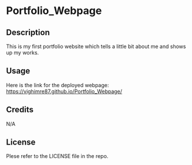 # Portfolio_Webpage

## Description
This is my first portfolio website which tells a little bit about me and shows up my works.

## Usage
Here is the link for the deployed webpage: https://vighimre87.github.io/Portfolio_Webpage/

## Credits
N/A

## License
Plese refer to the LICENSE file in the repo.